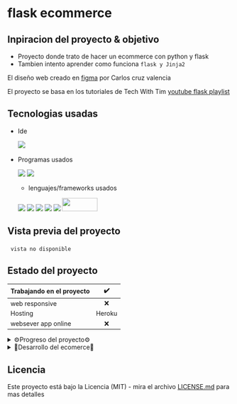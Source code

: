 # flask ecommerce
## Inpiracion del proyecto & objetivo

- Proyecto donde trato de hacer un ecommerce con python y flask
- Tambien intento aprender como funciona ``flask y Jinja2``

El diseño web creado en <a href="https://www.figma.com/file/kP0SJhf4iDDa9kAzsz1LM1/Github-projects?node-id=0%3A1">figma</a> por Carlos cruz valencia

El proyecto se basa en los tutoriales de Tech With Tim  <a href="https://www.youtube.com/playlist?list=PLzMcBGfZo4-n4vJJybUVV3Un_NFS5EOgX">youtube flask playlist</a>
## Tecnologias usadas
- Ide
    <!-- visual studio code -->
    <code><img height="25" src="https://img.shields.io/badge/Visual_Studio_Code-0078D4?style=for-the-badge&logo=visual%20studio%20code&logoColor=white"></code>

- Programas usados
    <!-- figma -->
    <code><img height="30" src="https://img.shields.io/badge/Figma-F24E1E?style=for-the-badge&logo=figma&logoColor=white"></code><!-- gitkraken -->
    <code><img height="30" src="https://img.shields.io/badge/GitKraken-179287?style=for-the-badge&logo=GitKraken&logoColor=white"></code>
    
    - lenguajes/frameworks usados
    <!-- bootstrap -->
    <!-- html -->
    <code><img height="30" src="https://img.shields.io/badge/HTML5-E34F26?style=for-the-badge&logo=html5&logoColor=white"></code><!-- css -->
    <code><img height="30" src="https://img.shields.io/badge/CSS3-1572B6?style=for-the-badge&logo=css3&logoColor=white"></code><!-- python -->
    <code><img height="30" src="https://img.shields.io/badge/Python-3776AB?style=for-the-badge&logo=python&logoColor=white"></code><!-- sass -->
    <code><img height="30" src="https://img.shields.io/badge/Sass-CC6699?style=for-the-badge&logo=sass&logoColor=white"></code><!-- javascript -->
    <code><img src="https://img.shields.io/badge/JavaScript-323330?style=for-the-badge&logo=javascript&logoColor=F7DF1E"></img></code>
    <code><img src="https://i.postimg.cc/0QLfkqmD/pocoo-flask-ar21.png)](https://postimg.cc/jw4NcmMS" height="30" width="80"></img></code>

## Vista previa del proyecto
`` vista no disponible``


<!-- <img src="project-preview.png" aling="center"></img> -->
<!-- <img src="project-preview.gif" aling="center"></img> -->
## Estado del proyecto
<!-- <a href=""> En el caso de que el proyecto tenga trello</a> -->
|Trabajando en el proyecto|✔️| 
| -------------------------- | :----------------: | 
|            web responsive              |      ❌        |
|           Hosting                |       Heroku      |
| websever app online          |         ❌    |  
<details >
<summary>⚙️Progreso del proyecto⚙️</summary>
<details >
<summary>🗂️Rama de directorios🗂️</summary>

<div>
<p style = 'text-align:left;'>
<img src="pr-progres/tree.png" width="300px">
</p>
</div>

</details>


<details >
<summary>🗃️Grafico del repositorio🗃️</summary>
<br>

🔧 trabajando en development para seguir el progreso del proyecto ve a la [rama de desarollo](https://github.com/Carloscruzvalencia/flask-project/tree/development)


```mermaid
    gitGraph
        commit
        commit
        branch development
        commit
        checkout main
```

</details>

<details >
<summary>👣 Instalacion Paso a paso👣</summary>

1. instalacion

    👉 Nesesitas instalar python para poder usar pip y poder instalar flask

    ⚠️[Python 3.10.5  descaga directa](https://www.python.org/ftp/python/3.10.5/python-3.10.5-amd64.exe)⚠️

    En la terminal ejecuta el siguiente comando:
    ```shell
    pip install flask
    ```
    🚨Tambien se instalaran los siguientes paquetes automaticamente con flask🚨
    - Werkzeug
    - Jinja2
    - wathdog
2. Creamos la carpeta del proyecto y los archivos necesarios

    <img src="pr-progres/tree2.png"></img>
    
3. Configuramos el archivo app.py
    ```python
    from flask import Flask, redirect, url_for, render_template

    app = Flask(__name__)

    @app.route('/')
    def home():
        return render_template("index.html")

    if __name__ == '__main__':
        app.run(debug=True)
    ```
4. Modificamos el archivo base.html
    ```html
        <!DOCTYPE html>
         <html lang="en">
        <head>
            <meta charset="UTF-8">
            <meta http-equiv="X-UA-Compatible" content="IE=edge">
            <meta name="viewport" content="width=device-width, initial-scale=1.0">
            <title>{% block title %} {% endblock %}</title>
        </head>
        <body>
            <header>
                {% block header %}
                {% endblock %}
            </header>
            <main>
                {% block maincontent %}
                {% endblock %}
            </main>
            <aside>
                {% block aside %}
                {% endblock %}
            </aside>
            <footer>
                {% block footer %}
                {% endblock %}
            </footer>
        </body>
    </html>
    ```
    
5. Modificamos el archivo index.html
    ```html
    {% extends "layouts/base.html" %}
    ```
6. 👉Opcional👈 creamos un archivo de configuracion para el debuger

    <img src="pr-progres/debuger.gif"></img>

    🚨🚨 Esto es opcional pero nos permitira ejecutar el servidor con el debuger activado🚨🚨

    tambien podemos ejecutarlo con el siguiente comando:
    ```shell
    python app.py
    ```
    ```shell
    python app.py debug
    ```
    o con el siguiente comando:
    ```shell
    flask run
    ```
🚧🚧🚧 Documentacion basica terminada 🚧🚧🚧

Pra saber mas sobre python y flask visita estos enlaces:
- [documentacion flask](https://devdocs.io/flask~2.1/)
- [documentacion jinja3](https://devdocs.io/jinja~3.0/)

    videos de youtube sobre flask:
- [Mundo python](https://www.youtube.com/watch?v=Yz1gUwXPPJw&ab_channel=MundoPython)
- [FreeCodeCamp](https://www.youtube.com/watch?v=Z1RJmh_OqeA&ab_channel=freeCodeCamp.org)
</details>


</details>

<details >
<summary>📜Desarrollo del ecomerce📜</summary>

1. Se desarolla el menu ⌚ 05/06/22
<img src="pr-progres/menu.png"></img>

2. Se desarolla el index.html ⌚ 08/06/22

3. Se desarolla la landing page del proyecto ⌚ 11/06/22
<img src="pr-progres/1.png"></img>

4. Se añaden animaciones a las tarjetas de los productos ⌚ 11/06/22
<img src="pr-progres/1.gif"></img>
</details>


## Licencia
Este proyecto está bajo la Licencia (MIT) - mira el archivo [LICENSE.md](LICENSE.md)  para mas detalles


<!-- ## !codigo temporal¡
## git update code
```shell
git add -A && git commit -a -m \"update\" && git push
```

## sass compiler code
```shell
sass -w --style compressed static/styles/sass/main.scss static/styles/css/main.css
``` -->